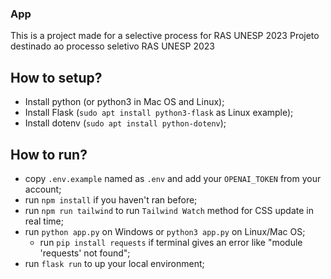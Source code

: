 ### App
This is a project made for a selective process for RAS UNESP 2023
Projeto destinado ao processo seletivo RAS UNESP 2023

## How to setup?
- Install python (or python3 in Mac OS and Linux);
- Install Flask (`sudo apt install python3-flask` as Linux example);
- Install dotenv (`sudo apt install python-dotenv`);

## How to run?
- copy `.env.example` named as `.env` and add your `OPENAI_TOKEN` from your account;
- run `npm install` if you haven't ran before;
- run `npm run tailwind` to run `Tailwind Watch` method for CSS update in real time;
- run `python app.py` on Windows or `python3 app.py` on Linux/Mac OS;
    - run `pip install requests` if terminal gives an error like "module 'requests' not found";
- run `flask run` to up your local environment;

